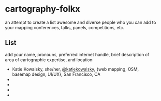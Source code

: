 # cartography-folkx
an attempt to create a list awesome and diverse people who you can add to your mapping conferences, talks, panels, competitions, etc.

## List 
add your name, pronouns, preferred internet handle, brief description of area of cartographic expertise, and location

- Katie Kowalsky, she/her, [@katiekowalsky](https://twitter.com/katiekowalsky), {web mapping, OSM, basemap design, UI/UX}, San Francisco, CA
- 
-
-
-

